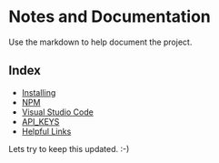 # Notes and Documentation
Use the markdown to help document the project.

## Index
- [Installing](installing.md) 
- [NPM](NPM/) 
- [Visual Studio Code](VSCode/) 
- [API_KEYS](API_KEYS.md) 
- [Helpful Links](links.md) 




Lets try to keep this updated. :-)